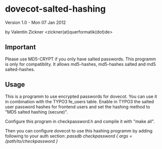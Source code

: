 dovecot-salted-hashing
======================

Version 1.0 - Mon 07 Jan 2012

by Valentin Zickner
<zickner(at)querformatik(dot)de>

Important
---------

Please use MD5-CRYPT if you only have salted passwords. This programm is only
for compatiblity. It allows md5-hashes, md5-hashes salted and md5 salted-hashes.



Usage
-----

This is a programm to use encrypted passwords for dovecot. You can use
it in combination with the TYPO3 fe_users table. Enable in TYPO3 the
salted user password hashes for frontend users and set the hashing method
to "MD5 salted hashing (secure)".

Configure this program in checkpassword.h and compile it with "make all".

Then you can configure dovecot to use this hashing programm by adding
following to your auth section:
<em>
  passdb checkpassword {
     args = /path/to/checkpassword
  }
</em>
